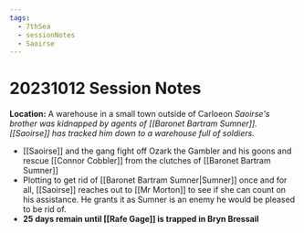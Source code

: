 ```yaml
---
tags:
  - 7thSea
  - sessionNotes
  - Saoirse
---
```

# 20231012 Session Notes
**Location:** A warehouse in a small town outside of Carloeon
*Saoirse's brother was kidnapped by agents of [[Baronet Bartram Sumner]].  [[Saoirse]] has tracked him down to a warehouse full of soldiers.*
- [[Saoirse]] and the gang fight off Ozark the Gambler and his goons and rescue [[Connor Cobbler]] from the clutches of [[Baronet Bartram Sumner]]
- Plotting to get rid of [[Baronet Bartram Sumner|Sumner]] once and for all, [[Saoirse]] reaches out to [[Mr Morton]] to see if she can count on his assistance.  He grants it as Sumner is an enemy he would be pleased to be rid of.
- **25 days remain until [[Rafe Gage]] is trapped in Bryn Bressail**
